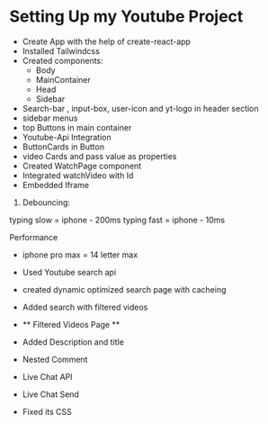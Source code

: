 # Setting Up my Youtube Project

- Create App with the help of create-react-app
- Installed Tailwindcss
- Created components:
    - Body
    - MainContainer
    - Head
    - Sidebar
- Search-bar , input-box, user-icon and yt-logo in header section
- sidebar menus    
- top Buttons in main container
- Youtube-Api Integration 
- ButtonCards in Button
- video Cards and pass value as properties
- Created WatchPage component
- Integrated watchVideo with Id
- Embedded Iframe
 

 1. Debouncing:

 typing slow = iphone - 200ms
 typing fast = iphone - 10ms

  Performance

  - iphone pro max = 14 letter max

- Used Youtube search api  

- created dynamic optimized search page with cacheing

- Added search with filtered videos

- ** Filtered Videos Page **

- Added Description and title

- Nested Comment
- Live Chat API

- Live Chat Send

- Fixed its CSS
